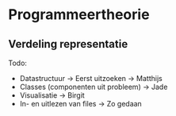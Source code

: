 # Programmeertheorie

 ## Verdeling representatie

 Todo:
 - Datastructuur -> Eerst uitzoeken -> Matthijs
 - Classes (componenten uit probleem) -> Jade
 - Visualisatie -> Birgit
 - In- en uitlezen van files -> Zo gedaan